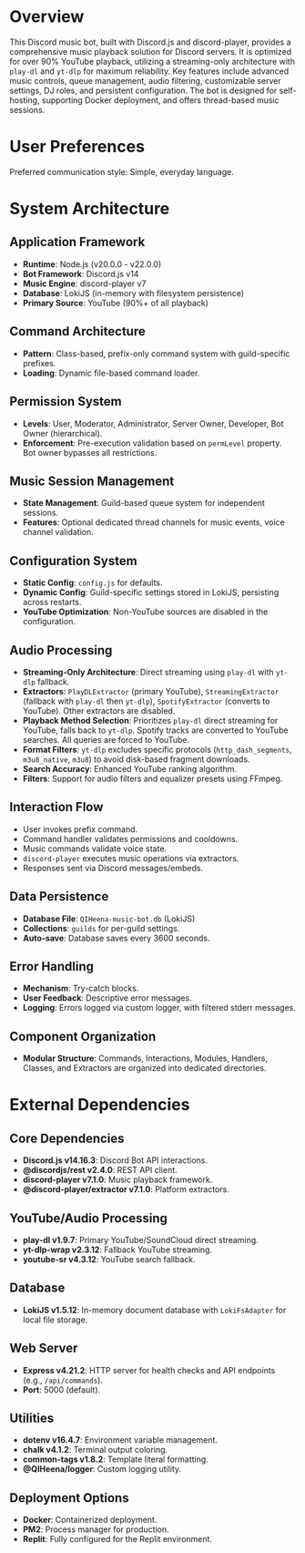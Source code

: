 # Overview

This Discord music bot, built with Discord.js and discord-player, provides a comprehensive music playback solution for Discord servers. It is optimized for over 90% YouTube playback, utilizing a streaming-only architecture with `play-dl` and `yt-dlp` for maximum reliability. Key features include advanced music controls, queue management, audio filtering, customizable server settings, DJ roles, and persistent configuration. The bot is designed for self-hosting, supporting Docker deployment, and offers thread-based music sessions.

# User Preferences

Preferred communication style: Simple, everyday language.

# System Architecture

## Application Framework
- **Runtime**: Node.js (v20.0.0 - v22.0.0)
- **Bot Framework**: Discord.js v14
- **Music Engine**: discord-player v7
- **Database**: LokiJS (in-memory with filesystem persistence)
- **Primary Source**: YouTube (90%+ of all playback)

## Command Architecture
- **Pattern**: Class-based, prefix-only command system with guild-specific prefixes.
- **Loading**: Dynamic file-based command loader.

## Permission System
- **Levels**: User, Moderator, Administrator, Server Owner, Developer, Bot Owner (hierarchical).
- **Enforcement**: Pre-execution validation based on `permLevel` property. Bot owner bypasses all restrictions.

## Music Session Management
- **State Management**: Guild-based queue system for independent sessions.
- **Features**: Optional dedicated thread channels for music events, voice channel validation.

## Configuration System
- **Static Config**: `config.js` for defaults.
- **Dynamic Config**: Guild-specific settings stored in LokiJS, persisting across restarts.
- **YouTube Optimization**: Non-YouTube sources are disabled in the configuration.

## Audio Processing
- **Streaming-Only Architecture**: Direct streaming using `play-dl` with `yt-dlp` fallback.
- **Extractors**: `PlayDLExtractor` (primary YouTube), `StreamingExtractor` (fallback with `play-dl` then `yt-dlp`), `SpotifyExtractor` (converts to YouTube). Other extractors are disabled.
- **Playback Method Selection**: Prioritizes `play-dl` direct streaming for YouTube, falls back to `yt-dlp`. Spotify tracks are converted to YouTube searches. All queries are forced to YouTube.
- **Format Filters**: `yt-dlp` excludes specific protocols (`http_dash_segments`, `m3u8_native`, `m3u8`) to avoid disk-based fragment downloads.
- **Search Accuracy**: Enhanced YouTube ranking algorithm.
- **Filters**: Support for audio filters and equalizer presets using FFmpeg.

## Interaction Flow
- User invokes prefix command.
- Command handler validates permissions and cooldowns.
- Music commands validate voice state.
- `discord-player` executes music operations via extractors.
- Responses sent via Discord messages/embeds.

## Data Persistence
- **Database File**: `QIHeena-music-bot.db` (LokiJS)
- **Collections**: `guilds` for per-guild settings.
- **Auto-save**: Database saves every 3600 seconds.

## Error Handling
- **Mechanism**: Try-catch blocks.
- **User Feedback**: Descriptive error messages.
- **Logging**: Errors logged via custom logger, with filtered stderr messages.

## Component Organization
- **Modular Structure**: Commands, Interactions, Modules, Handlers, Classes, and Extractors are organized into dedicated directories.

# External Dependencies

## Core Dependencies
- **Discord.js v14.16.3**: Discord Bot API interactions.
- **@discordjs/rest v2.4.0**: REST API client.
- **discord-player v7.1.0**: Music playback framework.
- **@discord-player/extractor v7.1.0**: Platform extractors.

## YouTube/Audio Processing
- **play-dl v1.9.7**: Primary YouTube/SoundCloud direct streaming.
- **yt-dlp-wrap v2.3.12**: Fallback YouTube streaming.
- **youtube-sr v4.3.12**: YouTube search fallback.

## Database
- **LokiJS v1.5.12**: In-memory document database with `LokiFsAdapter` for local file storage.

## Web Server
- **Express v4.21.2**: HTTP server for health checks and API endpoints (e.g., `/api/commands`).
- **Port**: 5000 (default).

## Utilities
- **dotenv v16.4.7**: Environment variable management.
- **chalk v4.1.2**: Terminal output coloring.
- **common-tags v1.8.2**: Template literal formatting.
- **@QIHeena/logger**: Custom logging utility.

## Deployment Options
- **Docker**: Containerized deployment.
- **PM2**: Process manager for production.
- **Replit**: Fully configured for the Replit environment.